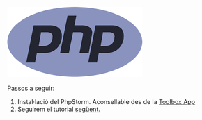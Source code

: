 ![Intro a PHP](1280px-PHP-logo.svg.png  "PHP")

Passos a seguir:

1. Instal·lació del PhpStorm. Aconsellable des de la [Toolbox App](https://www.jetbrains.com/toolbox-app/) 
2. Seguirem el tutorial [següent.](https://phpenthusiast.com/) 

